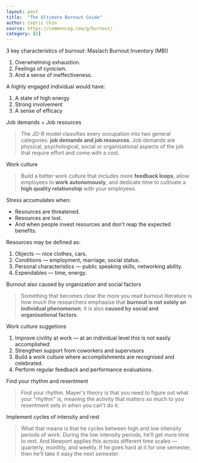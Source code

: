 ```yaml
---
layout: post
title:  "The Ultimate Burnout Guide"
author: Cedric Chin
source: https://commoncog.com/g/burnout/
category: [6]
---
```


3 key characteristics of burnout: Maslach Burnout Inventory (MBI)

1. Overwhelming exhaustion.
1. Feelings of cynicism.
1. And a sense of ineffectiveness.

A highly engaged individual would have:

1. A state of high energy
1. Strong involvement
1. A sense of efficacy

Job demands + Job resources

> The JD-R model classifies every occupation into two general categories: **job demands and job resources**. Job demands are physical, psychological, social or organisational aspects of the job that require effort and come with a cost.

Work culture

> Build a better work culture that includes more **feedback loops**, allow employees to **work autonomously**, and dedicate time to cultivate a **high quality relationship** with your employees.

Stress accumulates when:

- Resources are threatened.
- Resources are lost.
- And when people invest resources and don’t reap the expected benefits.

Resources may be defined as:

1. Objects — nice clothes, cars.
1. Conditions — employment, marriage, social status.
1. Personal characteristics — public speaking skills, networking ability.
1. Expendables — time, energy.

Burnout also caused by organization and social factors

> Something that becomes clear the more you read burnout literature is how much the researchers emphasise that **burnout is not solely an individual phenomenon**; it is also **caused by social and organisational factors**.

Work culture suggetions

1. Improve civility at work — at an individual level this is not easily accomplished
1. Strengthen support from coworkers and supervisors
1. Build a work culture where accomplishments are recognised and celebrated.
1. Perform regular feedback and performance evaluations.

Find your rhythm and resentment

> Find your rhythm. Mayer's theory is that you need to figure out what your "rhythm" is, meaning the activity that matters so much to you resentment sets in when you can't do it.

Implement cycles of intensity and rest

> What that means is that he cycles between high and low intensity periods of work. During the low intensity periods, he’ll get more time to rest. And Newport applies this across different time scales — quarterly, monthly, and weekly. If he goes hard at it for one semester, then he’ll take it easy the next semester.
